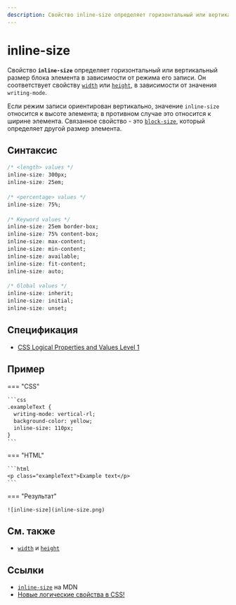 ```yaml
---
description: Свойство inline-size определяет горизонтальный или вертикальный размер блока элемента в зависимости от режима его записи
---
```


# inline-size

Свойство **`inline-size`** определяет горизонтальный или вертикальный размер блока элемента в зависимости от режима его записи. Он соответствует свойству [`width`](width.md) или [`height`](height.md), в зависимости от значения `writing-mode`.

Если режим записи ориентирован вертикально, значение `inline-size` относится к высоте элемента; в противном случае это относится к ширине элемента. Связанное свойство - это [`block-size`](block-size.md), который определяет другой размер элемента.

## Синтаксис

```css
/* <length> values */
inline-size: 300px;
inline-size: 25em;

/* <percentage> values */
inline-size: 75%;

/* Keyword values */
inline-size: 25em border-box;
inline-size: 75% content-box;
inline-size: max-content;
inline-size: min-content;
inline-size: available;
inline-size: fit-content;
inline-size: auto;

/* Global values */
inline-size: inherit;
inline-size: initial;
inline-size: unset;
```

## Спецификация

- [CSS Logical Properties and Values Level 1](https://drafts.csswg.org/css-logical/#dimension-properties)

## Пример

=== "CSS"

    ```css
    .exampleText {
      writing-mode: vertical-rl;
      background-color: yellow;
      inline-size: 110px;
    }
    ```

=== "HTML"

    ```html
    <p class="exampleText">Example text</p>
    ```

=== "Результат"

    ![inline-size](inline-size.png)

## См. также

- [`width`](width.md) и [`height`](height.md)
<!-- - [`writing-mode`](writing-mode.md) -->

## Ссылки

- [`inline-size`](https://developer.mozilla.org/en-US/docs/Web/CSS/inline-size) на MDN
- [Новые логические свойства в CSS!](https://medium.com/web-standards/logical-css-props-c5046c563640)
